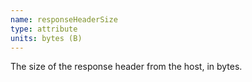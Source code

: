 ```yaml
---
name: responseHeaderSize
type: attribute
units: bytes (B)
---
```


The size of the response header from the host, in bytes.